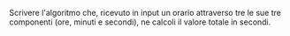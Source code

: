 Scrivere l'algoritmo che, ricevuto in input un orario attraverso tre le sue tre componenti (ore, minuti e secondi), ne calcoli il valore totale in secondi.